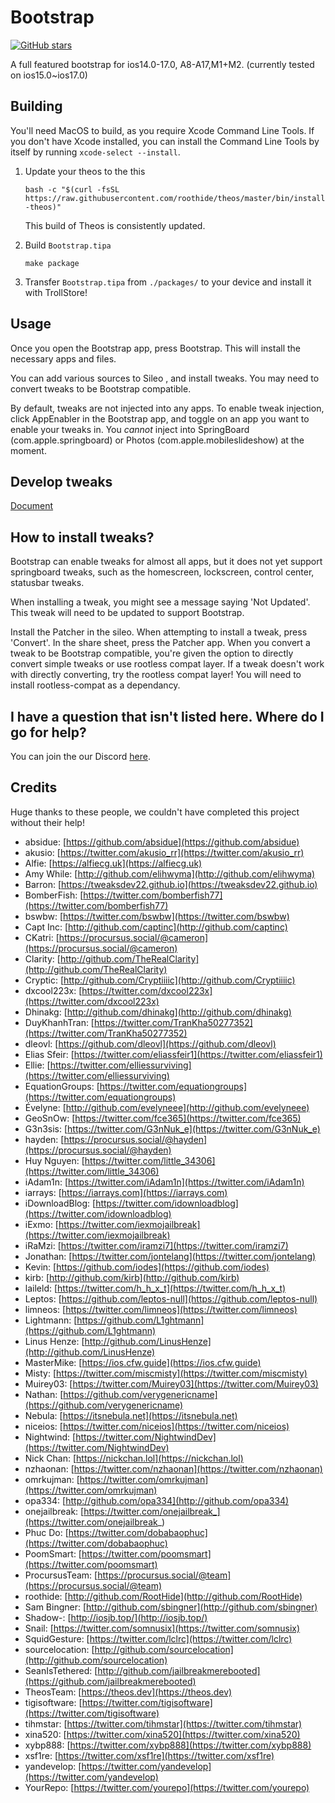 # Bootstrap
[![GitHub stars](https://img.shields.io/github/stars/RootHide/Bootstrap?style=social)](https://github.com/RootHide/Bootstrap/stargazers)


A full featured bootstrap for ios14.0-17.0, A8-A17,M1+M2. (currently tested on ios15.0~ios17.0)

## Building

You'll need MacOS to build, as you require Xcode Command Line Tools. If you don't have Xcode installed, you can install the Command Line Tools by itself by running `xcode-select --install`.

 1. Update your theos to the this
    
    ```bash -c "$(curl -fsSL https://raw.githubusercontent.com/roothide/theos/master/bin/install-theos)"```
    
    This build of Theos is consistently updated.

 2. Build `Bootstrap.tipa`

    ```make package```

 3. Transfer `Bootstrap.tipa` from `./packages/` to your device and install it with TrollStore!

## Usage

Once you open the Bootstrap app, press Bootstrap. This will install the necessary apps and files.

You can add various sources to Sileo , and install tweaks. You may need to convert tweaks to be Bootstrap compatible.

By default, tweaks are not injected into any apps. To enable tweak injection, click AppEnabler in the Bootstrap app, and toggle on an app you want to enable your tweaks in. You *cannot* inject into SpringBoard (com.apple.springboard) or Photos (com.apple.mobileslideshow) at the moment.

## Develop tweaks

[Document](https://github.com/RootHide/Developer)

## <a id="faq-convert" /> How to install tweaks?

Bootstrap can enable tweaks for almost all apps, but it does not yet support springboard tweaks, such as the homescreen, lockscreen, control center, statusbar tweaks.

When installing a tweak, you might see a message saying 'Not Updated'. This tweak will need to be updated to support Bootstrap.

Install the Patcher in the sileo. When attempting to install a tweak, press 'Convert'. In the share sheet, press the Patcher app. When you convert a tweak to be Bootstrap compatible, you're given the option to directly convert simple tweaks or use rootless compat layer. If a tweak doesn't work with directly converting, try the rootless compat layer! You will need to install rootless-compat as a dependancy.

## <a id="faq-discord" /> I have a question that isn't listed here. Where do I go for help?

You can join the our Discord [here](https://discord.com/invite/scqCkumAYp).

## Credits

Huge thanks to these people, we couldn't have completed this project without their help!

- absidue: [https://github.com/absidue](https://github.com/absidue)
- akusio: [https://twitter.com/akusio_rr](https://twitter.com/akusio_rr)
- Alfie: [https://alfiecg.uk](https://alfiecg.uk)
- Amy While: [http://github.com/elihwyma](http://github.com/elihwyma)
- Barron: [https://tweaksdev22.github.io](https://tweaksdev22.github.io)
- BomberFish: [https://twitter.com/bomberfish77](https://twitter.com/bomberfish77)
- bswbw: [https://twitter.com/bswbw](https://twitter.com/bswbw)
- Capt Inc: [http://github.com/captinc](http://github.com/captinc)
- CKatri: [https://procursus.social/@cameron](https://procursus.social/@cameron)
- Clarity: [http://github.com/TheRealClarity](http://github.com/TheRealClarity)
- Cryptic: [http://github.com/Cryptiiiic](http://github.com/Cryptiiiic)
- dxcool223x: [https://twitter.com/dxcool223x](https://twitter.com/dxcool223x)
- Dhinakg: [http://github.com/dhinakg](http://github.com/dhinakg)
- DuyKhanhTran: [https://twitter.com/TranKha50277352](https://twitter.com/TranKha50277352)
- dleovl: [https://github.com/dleovl](https://github.com/dleovl)
- Elias Sfeir: [https://twitter.com/eliassfeir1](https://twitter.com/eliassfeir1)
- Ellie: [https://twitter.com/elliessurviving](https://twitter.com/elliessurviving)
- EquationGroups: [https://twitter.com/equationgroups](https://twitter.com/equationgroups)
- Évelyne: [http://github.com/evelyneee](http://github.com/evelyneee)
- GeoSnOw: [https://twitter.com/fce365](https://twitter.com/fce365)
- G3n3sis: [https://twitter.com/G3nNuk_e](https://twitter.com/G3nNuk_e)
- hayden: [https://procursus.social/@hayden](https://procursus.social/@hayden)
- Huy Nguyen: [https://twitter.com/little_34306](https://twitter.com/little_34306)
- iAdam1n: [https://twitter.com/iAdam1n](https://twitter.com/iAdam1n)
- iarrays: [https://iarrays.com](https://iarrays.com)
- iDownloadBlog: [https://twitter.com/idownloadblog](https://twitter.com/idownloadblog)
- iExmo: [https://twitter.com/iexmojailbreak](https://twitter.com/iexmojailbreak)
- iRaMzi: [https://twitter.com/iramzi7](https://twitter.com/iramzi7)
- Jonathan: [https://twitter.com/jontelang](https://twitter.com/jontelang)
- Kevin: [https://github.com/iodes](https://github.com/iodes)
- kirb: [http://github.com/kirb](http://github.com/kirb)
- laileld: [https://twitter.com/h_h_x_t](https://twitter.com/h_h_x_t)
- Leptos: [https://github.com/leptos-null](https://github.com/leptos-null)
- limneos: [https://twitter.com/limneos](https://twitter.com/limneos)
- Lightmann: [https://github.com/L1ghtmann](https://github.com/L1ghtmann)
- Linus Henze: [http://github.com/LinusHenze](http://github.com/LinusHenze)
- MasterMike: [https://ios.cfw.guide](https://ios.cfw.guide)
- Misty: [https://twitter.com/miscmisty](https://twitter.com/miscmisty)
- Muirey03: [https://twitter.com/Muirey03](https://twitter.com/Muirey03)
- Nathan: [https://github.com/verygenericname](https://github.com/verygenericname)
- Nebula: [https://itsnebula.net](https://itsnebula.net)
- niceios: [https://twitter.com/niceios](https://twitter.com/niceios)
- Nightwind: [https://twitter.com/NightwindDev](https://twitter.com/NightwindDev)
- Nick Chan: [https://nickchan.lol](https://nickchan.lol)
- nzhaonan: [https://twitter.com/nzhaonan](https://twitter.com/nzhaonan)
- omrkujman: [https://twitter.com/omrkujman](https://twitter.com/omrkujman)
- opa334: [http://github.com/opa334](http://github.com/opa334)
- onejailbreak: [https://twitter.com/onejailbreak_](https://twitter.com/onejailbreak_)
- Phuc Do: [https://twitter.com/dobabaophuc](https://twitter.com/dobabaophuc)
- PoomSmart: [https://twitter.com/poomsmart](https://twitter.com/poomsmart)
- ProcursusTeam: [https://procursus.social/@team](https://procursus.social/@team)
- roothide: [http://github.com/RootHide](http://github.com/RootHide)
- Sam Bingner: [http://github.com/sbingner](http://github.com/sbingner)
- Shadow-: [http://iosjb.top/](http://iosjb.top/)
- Snail: [https://twitter.com/somnusix](https://twitter.com/somnusix)
- SquidGesture: [https://twitter.com/lclrc](https://twitter.com/lclrc)
- sourcelocation: [http://github.com/sourcelocation](http://github.com/sourcelocation)
- SeanIsTethered: [http://github.com/jailbreakmerebooted](https://github.com/jailbreakmerebooted)
- TheosTeam: [https://theos.dev](https://theos.dev)
- tigisoftware: [https://twitter.com/tigisoftware](https://twitter.com/tigisoftware)
- tihmstar: [https://twitter.com/tihmstar](https://twitter.com/tihmstar)
- xina520: [https://twitter.com/xina520](https://twitter.com/xina520)
- xybp888: [https://twitter.com/xybp888](https://twitter.com/xybp888)
- xsf1re: [https://twitter.com/xsf1re](https://twitter.com/xsf1re)
- yandevelop: [https://twitter.com/yandevelop](https://twitter.com/yandevelop)
- YourRepo: [https://twitter.com/yourepo](https://twitter.com/yourepo)
